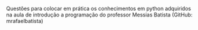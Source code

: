 Questões para colocar em prática os conhecimentos em python adquiridos na aula de introdução a programação do professor Messias Batista (GitHub: mrafaelbatista)